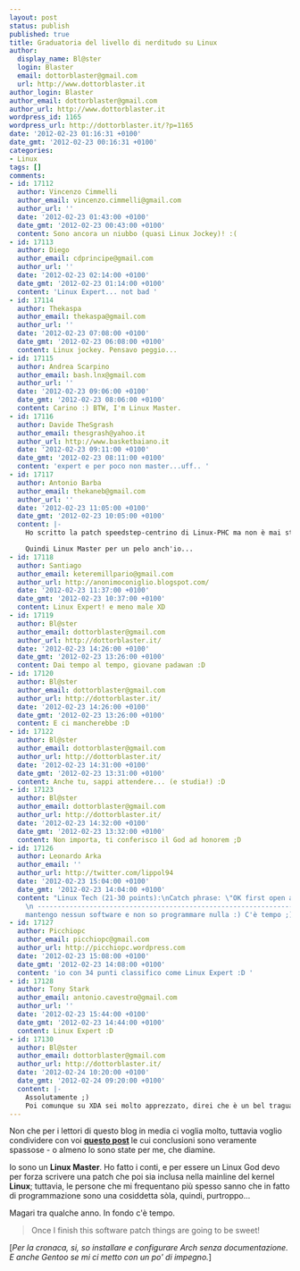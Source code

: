 ```yaml
---
layout: post
status: publish
published: true
title: Graduatoria del livello di nerditudo su Linux
author:
  display_name: Bl@ster
  login: Blaster
  email: dottorblaster@gmail.com
  url: http://www.dottorblaster.it
author_login: Blaster
author_email: dottorblaster@gmail.com
author_url: http://www.dottorblaster.it
wordpress_id: 1165
wordpress_url: http://dottorblaster.it/?p=1165
date: '2012-02-23 01:16:31 +0100'
date_gmt: '2012-02-23 00:16:31 +0100'
categories:
- Linux
tags: []
comments:
- id: 17112
  author: Vincenzo Cimmelli
  author_email: vincenzo.cimmelli@gmail.com
  author_url: ''
  date: '2012-02-23 01:43:00 +0100'
  date_gmt: '2012-02-23 00:43:00 +0100'
  content: Sono ancora un niubbo (quasi Linux Jockey)! :(
- id: 17113
  author: Diego
  author_email: cdprincipe@gmail.com
  author_url: ''
  date: '2012-02-23 02:14:00 +0100'
  date_gmt: '2012-02-23 01:14:00 +0100'
  content: 'Linux Expert... not bad '
- id: 17114
  author: Thekaspa
  author_email: thekaspa@gmail.com
  author_url: ''
  date: '2012-02-23 07:08:00 +0100'
  date_gmt: '2012-02-23 06:08:00 +0100'
  content: Linux jockey. Pensavo peggio...
- id: 17115
  author: Andrea Scarpino
  author_email: bash.lnx@gmail.com
  author_url: ''
  date: '2012-02-23 09:06:00 +0100'
  date_gmt: '2012-02-23 08:06:00 +0100'
  content: Carino :) BTW, I'm Linux Master.
- id: 17116
  author: Davide TheSgrash
  author_email: thesgrash@yahoo.it
  author_url: http://www.basketbaiano.it
  date: '2012-02-23 09:11:00 +0100'
  date_gmt: '2012-02-23 08:11:00 +0100'
  content: 'expert e per poco non master...uff.. '
- id: 17117
  author: Antonio Barba
  author_email: thekaneb@gmail.com
  author_url: ''
  date: '2012-02-23 11:05:00 +0100'
  date_gmt: '2012-02-23 10:05:00 +0100'
  content: |-
    Ho scritto la patch speedstep-centrino di Linux-PHC ma non è mai stata integrata nel main kernel :-(

    Quindi Linux Master per un pelo anch'io...
- id: 17118
  author: Santiago
  author_email: keteremillpario@gmail.com
  author_url: http://anonimoconiglio.blogspot.com/
  date: '2012-02-23 11:37:00 +0100'
  date_gmt: '2012-02-23 10:37:00 +0100'
  content: Linux Expert! e meno male XD
- id: 17119
  author: Bl@ster
  author_email: dottorblaster@gmail.com
  author_url: http://dottorblaster.it/
  date: '2012-02-23 14:26:00 +0100'
  date_gmt: '2012-02-23 13:26:00 +0100'
  content: Dai tempo al tempo, giovane padawan :D
- id: 17120
  author: Bl@ster
  author_email: dottorblaster@gmail.com
  author_url: http://dottorblaster.it/
  date: '2012-02-23 14:26:00 +0100'
  date_gmt: '2012-02-23 13:26:00 +0100'
  content: E ci mancherebbe :D
- id: 17122
  author: Bl@ster
  author_email: dottorblaster@gmail.com
  author_url: http://dottorblaster.it/
  date: '2012-02-23 14:31:00 +0100'
  date_gmt: '2012-02-23 13:31:00 +0100'
  content: Anche tu, sappi attendere... (e studia!) :D
- id: 17123
  author: Bl@ster
  author_email: dottorblaster@gmail.com
  author_url: http://dottorblaster.it/
  date: '2012-02-23 14:32:00 +0100'
  date_gmt: '2012-02-23 13:32:00 +0100'
  content: Non importa, ti conferisco il God ad honorem ;D
- id: 17126
  author: Leonardo Arka
  author_email: ''
  author_url: http://twitter.com/lippol94
  date: '2012-02-23 15:04:00 +0100'
  date_gmt: '2012-02-23 14:04:00 +0100'
  content: "Linux Tech (21-30 points):\nCatch phrase: \"OK first open a terminal...\"
    \n -------------------------------------------------------------------------\nNon
    mantengo nessun software e non so programmare nulla :) C'è tempo ;)"
- id: 17127
  author: Picchiopc
  author_email: picchiopc@gmail.com
  author_url: http://picchiopc.wordpress.com
  date: '2012-02-23 15:08:00 +0100'
  date_gmt: '2012-02-23 14:08:00 +0100'
  content: 'io con 34 punti classifico come Linux Expert :D '
- id: 17128
  author: Tony Stark
  author_email: antonio.cavestro@gmail.com
  author_url: ''
  date: '2012-02-23 15:44:00 +0100'
  date_gmt: '2012-02-23 14:44:00 +0100'
  content: Linux Expert :D
- id: 17130
  author: Bl@ster
  author_email: dottorblaster@gmail.com
  author_url: http://dottorblaster.it/
  date: '2012-02-24 10:20:00 +0100'
  date_gmt: '2012-02-24 09:20:00 +0100'
  content: |-
    Assolutamente ;)
    Poi comunque su XDA sei molto apprezzato, direi che è un bel traguardo nonostante il punteggio :P
---
```

<p>Non che per i lettori di questo blog in media ci voglia molto, tuttavia voglio condividere con voi <strong><a href="http://jeffhoogland.blogspot.com/2012/02/rank-your-linux-nerd-level.html">questo post</a> </strong>le cui conclusioni sono veramente spassose - o almeno lo sono state per me, che diamine.</p>
<p>Io sono un <strong>Linux Master</strong>. Ho fatto i conti, e per essere un Linux God devo per forza scrivere una patch che poi sia inclusa nella mainline del kernel <strong>Linux</strong>; tuttavia, le persone che mi frequentano più spesso sanno che in fatto di programmazione sono una cosiddetta sòla, quindi, purtroppo...</p>
<p>Magari tra qualche anno. In fondo c'è tempo.</p>
<blockquote><p>Once I finish this software patch things are going to be sweet!</p></blockquote>
<p>[<em>Per la cronaca, si, so installare e configurare Arch senza documentazione. E anche Gentoo se mi ci metto con un po' di impegno.</em>]</p>

